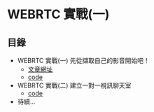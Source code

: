 # WEBRTC 實戰(一)

## 目錄

- WEBRTC 實戰(一) 先從擷取自己的影音開始吧！
  - [文章網址](https://maplecheng.org/archives/70)
  - [code](https://github.com/MapleCheng/webRTC/tree/master/chapter1)
- WEBRTC 實戰(二) 建立一對一視訊聊天室
  - [code](https://github.com/MapleCheng/webRTC/tree/master/chapter2)
- 待續...
